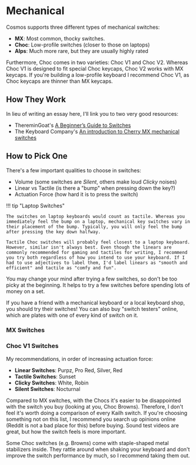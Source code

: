 # Mechanical

Cosmos supports three different types of mechanical switches:

- **MX**: Most common, thocky switches.
- **Choc**: Low-profile switches (closer to those on laptops)
- **Alps**: Much more rare, but they are usually highly rated

Furthermore, Choc comes in two varieties: Choc V1 and Choc V2. Whereas Choc V1 is designed to fit special Choc keycaps, Choc V2 works with MX keycaps. If you're building a low-profile keyboard I recommend Choc V1, as Choc keycaps are thinner than MX keycaps.

## How They Work

In lieu of writing an essay here, I'll link you to two very good resources:

- ThereminGoat's [A Beginner’s Guide to Switches](https://www.theremingoat.com/blog/beginners-guide)
- The Keyboard Company's [An introduction to Cherry MX mechanical switches](https://www.thekeyboardco.com/blog/index.php/2012/12/an-introduction-to-cherry-mx-mechanical-switches/)

## How to Pick One

There's a few important qualities to choose in switches:

- Volume (some switches are _Silent_, others make loud _Clicky_ noises)
- Linear vs Tactile (is there a "bump" when pressing down the key?)
- Actuation Force (how hard it is to press the switch)

!!! tip "Laptop Switches"

    The switches on laptop keyboards would count as tactile. Whereas you immediately feel the bump on a laptop, mechanical key switches vary in their placement of the bump. Typically, you will only feel the bump after pressing the key down halfway.

    Tactile Choc switches will probably feel closest to a laptop keyboard. However, similar isn't always best. Even though the linears are commonly recommended for gaming and tactiles for writing, I recommend you try both regardless of how you intend to use your keyboard. If I had to use adjectives to label them, I'd label linears as "smooth and efficient" and tactile as "comfy and fun".

You may change your mind after trying a few switches, so don't be too picky at the beginning. It helps to try a few switches before spending lots of money on a set.

If you have a friend with a mechanical keyboard or a local keyboard shop, you should try their switches! You can also buy "switch testers" online, which are plates with one of every kind of switch on it.

### MX Switches

### Choc V1 Switches

My recommendations, in order of increasing actuation force:

- **Linear Switches**: Purpz, Pro Red, Silver, Red
- **Tactile Switches**: Sunset
- **Clicky Switches**: White, Robin
- **Silent Switches**: Nocturnal

Compared to MX switches, with the Chocs it's easier to be disappointed with the switch you buy (looking at you, Choc Browns). Therefore, I don't feel it's worth doing a comparison of every Kailh switch. If you're choosing something not on this list, I recommend you search up opinions online (Reddit is not a bad place for this) before buying. Sound test videos are great, but how the switch feels is more important.

Some Choc switches (e.g. Browns) come with staple-shaped metal stabilizers inside. They rattle around when shaking your keyboard and don't improve the switch performance by much, so I recommend taking them out.
